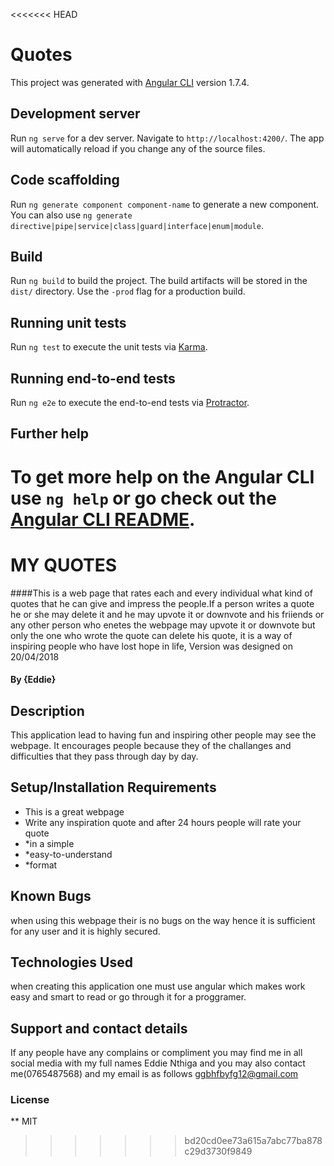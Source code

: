 <<<<<<< HEAD
# Quotes

This project was generated with [Angular CLI](https://github.com/angular/angular-cli) version 1.7.4.

## Development server

Run `ng serve` for a dev server. Navigate to `http://localhost:4200/`. The app will automatically reload if you change any of the source files.

## Code scaffolding

Run `ng generate component component-name` to generate a new component. You can also use `ng generate directive|pipe|service|class|guard|interface|enum|module`.

## Build

Run `ng build` to build the project. The build artifacts will be stored in the `dist/` directory. Use the `-prod` flag for a production build.

## Running unit tests

Run `ng test` to execute the unit tests via [Karma](https://karma-runner.github.io).

## Running end-to-end tests

Run `ng e2e` to execute the end-to-end tests via [Protractor](http://www.protractortest.org/).

## Further help

To get more help on the Angular CLI use `ng help` or go check out the [Angular CLI README](https://github.com/angular/angular-cli/blob/master/README.md).
=======
# MY QUOTES
####This is a web page that rates each and every individual what kind of quotes that he can  give and impress the people.If a person writes a quote he or she may delete it and he may upvote it or downvote and his friiends or any other person who enetes the webpage may upvote it or downvote but only the one who wrote the quote can delete his quote, it is a way of inspiring people who have lost hope in life, Version was designed on 20/04/2018
#### By **{Eddie}**
## Description
This application lead to having fun and inspiring other people may see the webpage. It encourages people because they of the challanges and difficulties that they pass through day by day. 
## Setup/Installation Requirements
* This is a great  webpage
* Write any inspiration quote and after 24 hours people will rate your quote
* *in a simple
* *easy-to-understand
* *format
## Known Bugs
when using this webpage their is no bugs on  the way hence it is sufficient for any user and it is highly secured.
## Technologies Used
 when creating this application one must use  angular which makes work easy and smart to read or go through it for a proggramer.
## Support and contact details
If any people have any complains or compliment you may find me in all social media with my full names Eddie Nthiga and you may also contact me(0765487568) and my email is as follows ggbhfbyfg12@gmail.com
### License
**
MIT
  
>>>>>>> bd20cd0ee73a615a7abc77ba878c29d3730f9849
